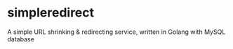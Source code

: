 # simpleredirect
A simple URL shrinking &amp; redirecting service, written in Golang with MySQL database
